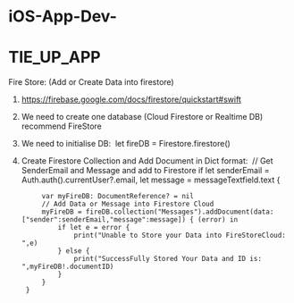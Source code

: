 # iOS-App-Dev-

# TIE_UP_APP


Fire Store: (Add or Create Data into firestore) 
1. https://firebase.google.com/docs/firestore/quickstart#swift
2. We need to create one database (Cloud Firestore or Realtime DB) recommend FireStore
3.  We need to initialise DB:       let fireDB = Firestore.firestore()
4. Create Firestore Collection and Add Document in Dict format:           // Get SenderEmail and Message and add to Firestore
        if let senderEmail = Auth.auth().currentUser?.email, let message = messageTextfield.text {
            
            var myFireDB: DocumentReference? = nil
            // Add Data or Message into Firestore Cloud
            myFireDB = fireDB.collection("Messages").addDocument(data: ["sender":senderEmail,"message":message]) { (error) in
                if let e = error {
                    print("Unable to Store your Data into FireStoreCloud: ",e)
                } else {
                    print("SuccessFully Stored Your Data and ID is: ",myFireDB!.documentID)
                }
            }
        }
